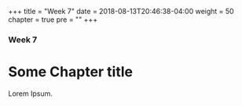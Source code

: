 +++
title = "Week 7"
date = 2018-08-13T20:46:38-04:00
weight = 50
chapter = true
pre = "<b></b>"
+++

### Week 7

# Some Chapter title

Lorem Ipsum.